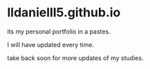 # lldanielll5.github.io
its my personal portfolio in a pastes.

I will have updated every time.

take back soon for more updates of my studies.
